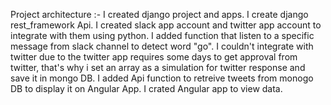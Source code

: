 Project architecture :-
I created django project and apps.
I create django rest_framework Api.
I created slack app account and twitter app account to integrate with them using python.
I added function that listen to a specific message from slack channel to detect word "go".
I couldn't integrate with twitter due to the twitter app requires some days to get approval from twitter, 
that's why i set an array as a simulation for twitter response and save it in mongo DB.
I added Api function to retreive tweets from monogo DB to display it on Angular App.
I crated Angular app to view data.
